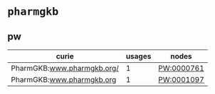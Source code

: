 # `pharmgkb`

## pw

| curie                      |   usages | nodes                                                   |
|----------------------------|----------|---------------------------------------------------------|
| PharmGKB:www.pharmgkb.org/ |        1 | [PW:0000761](http://purl.obolibrary.org/obo/PW_0000761) |
| PharmGKB:www.pharmgkb.org  |        1 | [PW:0001097](http://purl.obolibrary.org/obo/PW_0001097) |

